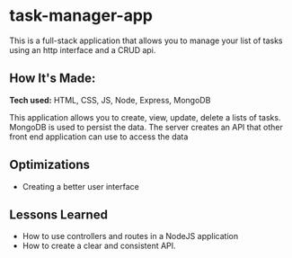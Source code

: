 # task-manager-app

This is a full-stack application that allows you to manage your list of tasks using an http interface and a CRUD api.

## How It's Made:

**Tech used:** HTML, CSS, JS, Node, Express, MongoDB

This application allows you to create, view, update, delete a lists of tasks. MongoDB is used to persist the data. The server creates an API that other front end application can use to access the data

## Optimizations

- Creating a better user interface

## Lessons Learned

- How to use controllers and routes in a NodeJS application
- How to create a clear and consistent API.
